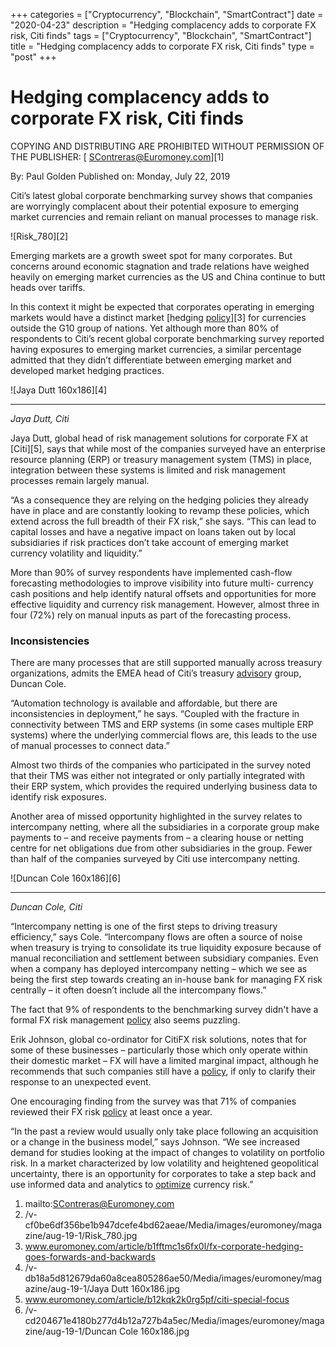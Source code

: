 +++
categories = ["Cryptocurrency", "Blockchain", "SmartContract"]
date = "2020-04-23"
description = "Hedging complacency adds to corporate FX risk, Citi finds"
tags = ["Cryptocurrency", "Blockchain", "SmartContract"]
title = "Hedging complacency adds to corporate FX risk, Citi finds"
type = "post"
+++

#  Hedging complacency adds to corporate FX risk, Citi finds

COPYING AND DISTRIBUTING ARE PROHIBITED WITHOUT PERMISSION OF THE
PUBLISHER: [ SContreras@Euromoney.com][1]

By:  Paul Golden  Published on:  Monday, July 22, 2019

Citi’s latest global corporate benchmarking survey shows that companies
are worryingly complacent about their potential exposure to emerging
market currencies and remain reliant on manual processes to manage risk.

![Risk_780][2]

Emerging markets are a growth sweet spot for many corporates. But
concerns around economic stagnation and trade relations have weighed
heavily on emerging market currencies as the US and China continue to
butt heads over tariffs.

In this context it might be expected that corporates operating in
emerging markets would have a distinct market [hedging [policy](https://www.fintechee.com/policy/)][3] for
currencies outside the G10 group of nations. Yet although more than 80%
of respondents to Citi’s recent global corporate benchmarking survey
reported having exposures to emerging market currencies, a similar
percentage admitted that they didn’t differentiate between emerging
market and developed market hedging practices.

![Jaya Dutt 160x186][4]  
  
---  
  
 _Jaya Dutt, Citi_  
  
Jaya Dutt, global head of risk management solutions for corporate FX at
[Citi][5], says that while most of the companies surveyed have an
enterprise resource planning (ERP) or treasury management system (TMS)
in place, integration between these systems is limited and risk
management processes remain largely manual.

“As a consequence they are relying on the hedging policies they already
have in place and are constantly looking to revamp these policies, which
extend across the full breadth of their FX risk,” she says. “This can
lead to capital losses and have a negative impact on loans taken out by
local subsidiaries if risk practices don’t take account of emerging
market currency volatility and liquidity.”

More than 90% of survey respondents have implemented cash-flow
forecasting methodologies to improve visibility into future multi-
currency cash positions and help identify natural offsets and
opportunities for more effective liquidity and currency risk management.
However, almost three in four (72%) rely on manual inputs as part of the
forecasting process.

### Inconsistencies

There are many processes that are still supported manually across
treasury organizations, admits the EMEA head of Citi’s treasury [advisor](https://www.fintechee.com/tutorial-for-forex-trading/expert-advisor/)y
group, Duncan Cole.

“Automation technology is available and affordable, but there are
inconsistencies in deployment,” he says. “Coupled with the fracture in
connectivity between TMS and ERP systems (in some cases multiple ERP
systems) where the underlying commercial flows are, this leads to the
use of manual processes to connect data.”

Almost two thirds of the companies who participated in the survey noted
that their TMS was either not integrated or only partially integrated
with their ERP system, which provides the required underlying business
data to identify risk exposures.

Another area of missed opportunity highlighted in the survey relates to
intercompany netting, where all the subsidiaries in a corporate group
make payments to – and receive payments from – a clearing house or
netting centre for net obligations due from other subsidiaries in the
group. Fewer than half of the companies surveyed by Citi use
intercompany netting.

![Duncan Cole 160x186][6]  
  
---  
  
 _Duncan Cole, Citi_  
  
“Intercompany netting is one of the first steps to driving treasury
efficiency,” says Cole. “Intercompany flows are often a source of noise
when treasury is trying to consolidate its true liquidity exposure
because of manual reconciliation and settlement between subsidiary
companies. Even when a company has deployed intercompany netting – which
we see as being the first step towards creating an in-house bank for
managing FX risk centrally – it often doesn’t include all the
intercompany flows.”

The fact that 9% of respondents to the benchmarking survey didn't have a
formal FX risk management [policy](https://www.fintechee.com/policy/) also seems puzzling.

Erik Johnson, global co-ordinator for CitiFX risk solutions, notes that
for some of these businesses – particularly those which only operate
within their domestic market – FX will have a limited marginal impact,
although he recommends that such companies still have a [policy](https://www.fintechee.com/policy/), if only
to clarify their response to an unexpected event.

One encouraging finding from the survey was that 71% of companies
reviewed their FX risk [policy](https://www.fintechee.com/policy/) at least once a year.

“In the past a review would usually only take place following an
acquisition or a change in the business model,” says Johnson. “We see
increased demand for studies looking at the impact of changes to
volatility on portfolio risk. In a market characterized by low
volatility and heightened geopolitical uncertainty, there is an
opportunity for corporates to take a step back and use informed data and
analytics to [optimize](https://www.fintecher.org/2020/03/17/added-genetic-algorithm-for-trading/) currency risk.”

   1. mailto:SContreras@Euromoney.com
   2. /v-cf0be6df356be1b947dcefe4bd62aeae/Media/images/euromoney/magazine/aug-19-1/Risk_780.jpg
   3. www.euromoney.com/article/b1fftmc1s6fx0l/fx-corporate-hedging-goes-forwards-and-backwards
   4. /v-db18a5d812679da60a8cea805286ae50/Media/images/euromoney/magazine/aug-19-1/Jaya Dutt 160x186.jpg
   5. www.euromoney.com/article/b12kqk2k0rg5pf/citi-special-focus
   6. /v-cd204671e4180b277d4b12a727b4a5ec/Media/images/euromoney/magazine/aug-19-1/Duncan Cole 160x186.jpg